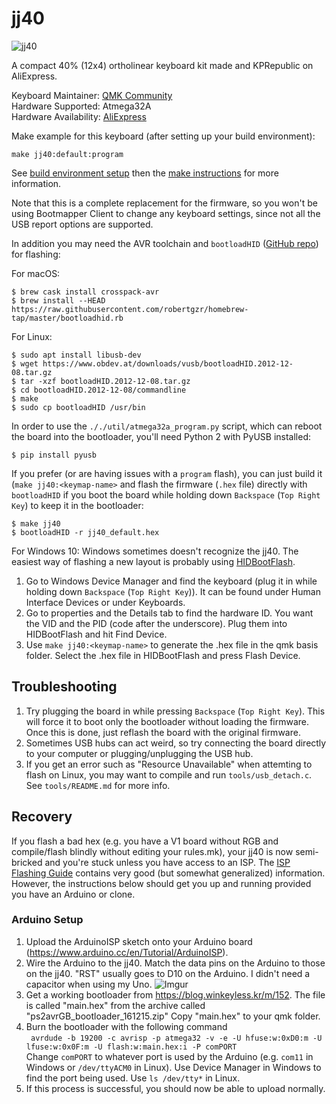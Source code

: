 # jj40

![jj40](https://ae01.alicdn.com/kf/HTB18bq6bOERMeJjSspiq6zZLFXar.jpg?size=359506&height=562&width=750&hash=663a22d0109e2416ec8f54a7658686da)

A compact 40% (12x4) ortholinear keyboard kit made and KPRepublic on AliExpress.

Keyboard Maintainer: [QMK Community](https://github.com/qmk)  
Hardware Supported: Atmega32A  
Hardware Availability: [AliExpress](https://www.aliexpress.com/store/product/jj40-Custom-Mechanical-Keyboard-40-PCB-programmed-40-planck-layouts-bface-firmware-gh40/3034003_32828781103.html)

Make example for this keyboard (after setting up your build environment):

    make jj40:default:program

See [build environment setup](https://docs.qmk.fm/#/getting_started_build_tools) then the [make instructions](https://docs.qmk.fm/#/getting_started_make_guide) for more information.

Note that this is a complete replacement for the firmware, so you won't be
using Bootmapper Client to change any keyboard settings, since not all the
USB report options are supported.

In addition you may need the AVR toolchain and `bootloadHID` ([GitHub repo](https://github.com/whiteneon/bootloadHID)) for flashing:

For macOS:
```
$ brew cask install crosspack-avr
$ brew install --HEAD https://raw.githubusercontent.com/robertgzr/homebrew-tap/master/bootloadhid.rb
```

For Linux:
```
$ sudo apt install libusb-dev
$ wget https://www.obdev.at/downloads/vusb/bootloadHID.2012-12-08.tar.gz
$ tar -xzf bootloadHID.2012-12-08.tar.gz
$ cd bootloadHID.2012-12-08/commandline
$ make
$ sudo cp bootloadHID /usr/bin
```

In order to use the `././util/atmega32a_program.py` script, which can reboot the board into
the bootloader, you'll need Python 2 with PyUSB installed:

```
$ pip install pyusb
```

If you prefer (or are having issues with a `program` flash), you can just build it (`make jj40:<keymap-name>` and flash the firmware (`.hex` file) directly with
`bootloadHID` if you boot the board while holding down `Backspace` (`Top Right Key`) to keep it
in the bootloader:

```
$ make jj40
$ bootloadHID -r jj40_default.hex
```

For Windows 10:
Windows sometimes doesn't recognize the jj40. The easiest way of flashing a new layout is probably using [HIDBootFlash](http://vusb.wikidot.com/project:hidbootflash).
1. Go to Windows Device Manager and find the keyboard (plug it in while holding down `Backspace` (`Top Right Key`)). It can be found under Human Interface Devices or under Keyboards.
2. Go to properties and the Details tab to find the hardware ID. You want the VID and the PID (code after the underscore). Plug them into HIDBootFlash and hit Find Device.
3. Use `make jj40:<keymap-name>` to generate the .hex file in the qmk basis folder. Select the .hex file in HIDBootFlash and press Flash Device.


## Troubleshooting

1. Try plugging the board in while pressing `Backspace` (`Top Right Key`). This will force it
   to boot only the bootloader without loading the firmware. Once this is
   done, just reflash the board with the original firmware.
2. Sometimes USB hubs can act weird, so try connecting the board directly
   to your computer or plugging/unplugging the USB hub.
3. If you get an error such as "Resource Unavailable" when attemting to flash
   on Linux, you may want to compile and run `tools/usb_detach.c`. See `tools/README.md`
   for more info.

## Recovery 
If you flash a bad hex (e.g. you have a V1 board without RGB and compile/flash blindly without editing your rules.mk), your jj40 is now semi-bricked and you're stuck unless you have access to an ISP. The [ISP Flashing Guide](https://docs.qmk.fm/#/isp_flashing_guide) contains very good (but somewhat generalized) information. However, the instructions below should get you up and running provided you have an Arduino or clone.

### Arduino Setup 
1. Upload the ArduinoISP sketch onto your Arduino board (https://www.arduino.cc/en/Tutorial/ArduinoISP).  
2. Wire the Arduino to the jj40. Match the data pins on the Arduino to those on the jj40. "RST" usually goes to D10 on the Arduino. I didn't need a capacitor when using my Uno. 
![Imgur](https://i.imgur.com/oLWJOkQ.jpg)
3. Get a working bootloader from https://blog.winkeyless.kr/m/152. The file is called "main.hex" from the archive called "ps2avrGB_bootloader_161215.zip"  Copy "main.hex" to your qmk folder.  
4. Burn the bootloader with the following command  
` avrdude -b 19200 -c avrisp -p atmega32 -v -e -U hfuse:w:0xD0:m -U lfuse:w:0x0F:m -U flash:w:main.hex:i -P comPORT`  
Change `comPORT` to whatever port is used by the Arduino (e.g. `com11` in Windows or `/dev/ttyACM0` in Linux). Use Device Manager in Windows to find the port being used. Use `ls /dev/tty*` in Linux.
5. If this process is successful, you should now be able to upload normally.
